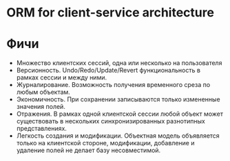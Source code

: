 # ORM for client-service architecture #

# Фичи #
  * Множество клиентских сессий, одна или несколько на пользователя
  * Версионность. Undo/Redo/Update/Revert функциональность в рамках сессии и между ними.
  * Журналирование. Возможность получения временного среза по любым объектам.
  * Экономичность. При сохранении записываются только измененные значения полей.
  * Отражения. В рамках одной клиентской сессии любой объект может существовать в нескольких синхронизированных разнотипных представлениях.
  * Легкость создания и модификации. Объектная модель объявляется только на клиентской стороне, модификации, добавление и удаление полей не делает базу несовместимой.